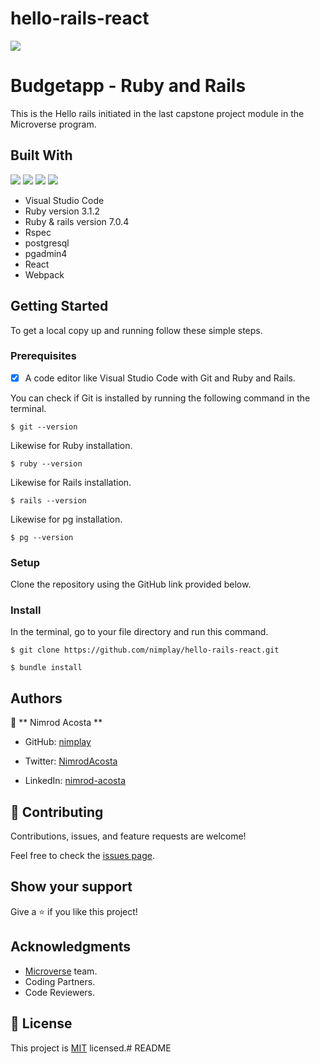 # hello-rails-react
![](https://img.shields.io/badge/Microverse-blueviolet)
# Budgetapp - Ruby and Rails
 This is the Hello rails initiated in the last capstone project module in the Microverse program.
## Built With
![](https://img.shields.io/badge/-Ruby-red)
![](https://img.shields.io/badge/-Rails-red)
![](https://img.shields.io/badge/-VSCode-blue)
![](https://img.shields.io/badge/-Rspec-red)
- Visual Studio Code
- Ruby version 3.1.2
- Ruby & rails version 7.0.4
- Rspec
- postgresql
- pgadmin4
- React
- Webpack

## Getting Started

To get a local copy up and running follow these simple steps.

### Prerequisites

- [x] A code editor like Visual Studio Code with Git and Ruby and Rails.

You can check if Git is installed by running the following command in the terminal.
```
$ git --version
```

Likewise for Ruby installation.
```
$ ruby --version
```

Likewise for Rails installation.
```
$ rails --version
```
Likewise for pg installation.
```
$ pg --version
```

### Setup

Clone the repository using the GitHub link provided below.

### Install

In the terminal, go to your file directory and run this command.

```
$ git clone https://github.com/nimplay/hello-rails-react.git
```
```
$ bundle install
```

## Authors

👤 ** Nimrod Acosta **

- GitHub: [nimplay](https://github.com/nimplay)

- Twitter: [NimrodAcosta](https://twitter.com/NimrodAcosta)

- LinkedIn: [nimrod-acosta](https://www.linkedin.com/in/nimrod-acosta-734330169/)


## 🤝 Contributing

Contributions, issues, and feature requests are welcome!

Feel free to check the [issues page](../../issues/).

## Show your support
Give a ⭐️ if you like this project!

## Acknowledgments

- [Microverse](https://github.com/microverseinc) team.
- Coding Partners.
- Code Reviewers.

## 📝 License

This project is [MIT](./LICENSE) licensed.# README

